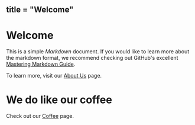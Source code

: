 title = "Welcome"
---
# Welcome

This is a simple _Markdown_ document. If you would like to learn more about the
markdown format, we recommend checking out GitHub's excellent
[Mastering Markdown Guide](https://guides.github.com/features/mastering-markdown/).

To learn more, visit our [About Us](/about) page.

# We do like our coffee

Check out our [Coffee](/coffee) page.